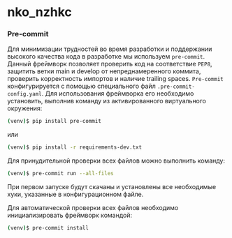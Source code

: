 # nko_nzhkc


### Pre-commit
Для минимизации трудностей во время разработки и поддержании высокого качества кода в разработке мы используем `pre-commit`. Данный фреймворк позволяет проверить код на соответствие `PEP8`, защитить ветки main и develop от непреднамеренного коммита, проверить корректность импортов и наличие trailing spaces.
`Pre-commit` конфигурируется с помощью специального файл `.pre-commit-config.yaml`. Для использования фреймворка его необходимо установить, выполнив команду из активированного виртуального окружения:

```bash
(venv)$ pip install pre-commit
```
или 

```bash
(venv)$ pip install -r requirements-dev.txt
```
Для принудительной проверки всех файлов можно выполнить команду:
```bash
(venv)$ pre-commit run --all-files
```
При первом запуске будут скачаны и установлены все необходимые хуки, указанные в конфигурационном файле.

Для автоматической проверки всех файлов необходимо инициализировать фреймворк командой:
```bash
(venv)$ pre-commit install
```